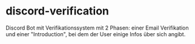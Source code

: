 # discord-verification
Discord Bot mit Verifikationssystem mit 2 Phasen: einer Email Verifikation und einer "Introduction", bei dem der User einige Infos über sich angibt.
